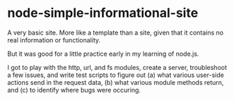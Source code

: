 # node-simple-informational-site

A very basic site. More like a template than a site, given that it contains no real information or functionality.

But it was good for a little practice early in my learning of node.js. 

I got to play with the http, url, and fs modules, create a server, troubleshoot a few issues, and write test scripts to figure out (a) what various user-side actions send in the request data, (b) what various module methods return, and (c) to identify where bugs were occuring.

